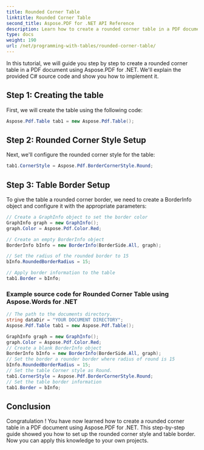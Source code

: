 ```yaml
---
title: Rounded Corner Table
linktitle: Rounded Corner Table
second_title: Aspose.PDF for .NET API Reference
description: Learn how to create a rounded corner table in a PDF document using Aspose.PDF for .NET.
type: docs
weight: 190
url: /net/programming-with-tables/rounded-corner-table/
---
```


In this tutorial, we will guide you step by step to create a rounded corner table in a PDF document using Aspose.PDF for .NET. We'll explain the provided C# source code and show you how to implement it.

## Step 1: Creating the table
First, we will create the table using the following code:

```csharp
Aspose.Pdf.Table tab1 = new Aspose.Pdf.Table();
```

## Step 2: Rounded Corner Style Setup
Next, we'll configure the rounded corner style for the table:

```csharp
tab1.CornerStyle = Aspose.Pdf.BorderCornerStyle.Round;
```

## Step 3: Table Border Setup
To give the table a rounded corner border, we need to create a BorderInfo object and configure it with the appropriate parameters:

```csharp
// Create a GraphInfo object to set the border color
GraphInfo graph = new GraphInfo();
graph.Color = Aspose.Pdf.Color.Red;

// Create an empty BorderInfo object
BorderInfo bInfo = new BorderInfo(BorderSide.All, graph);

// Set the radius of the rounded border to 15
bInfo.RoundedBorderRadius = 15;

// Apply border information to the table
tab1.Border = bInfo;
```

### Example source code for Rounded Corner Table using Aspose.Words for .NET

```csharp
// The path to the documents directory.
string dataDir = "YOUR DOCUMENT DIRECTORY";
Aspose.Pdf.Table tab1 = new Aspose.Pdf.Table();

GraphInfo graph = new GraphInfo();
graph.Color = Aspose.Pdf.Color.Red;
// Create a blank BorderInfo object
BorderInfo bInfo = new BorderInfo(BorderSide.All, graph);
// Set the border a rounder border where radius of round is 15
bInfo.RoundedBorderRadius = 15;
// Set the table Corner style as Round.
tab1.CornerStyle = Aspose.Pdf.BorderCornerStyle.Round;
// Set the table border information
tab1.Border = bInfo;
```

## Conclusion
Congratulation ! You have now learned how to create a rounded corner table in a PDF document using Aspose.PDF for .NET. This step-by-step guide showed you how to set up the rounded corner style and table border. Now you can apply this knowledge to your own projects.
